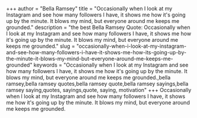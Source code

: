 +++
author = "Bella Ramsey"
title = "Occasionally when I look at my Instagram and see how many followers I have, it shows me how it's going up by the minute. It blows my mind, but everyone around me keeps me grounded."
description = "the best Bella Ramsey Quote: Occasionally when I look at my Instagram and see how many followers I have, it shows me how it's going up by the minute. It blows my mind, but everyone around me keeps me grounded."
slug = "occasionally-when-i-look-at-my-instagram-and-see-how-many-followers-i-have-it-shows-me-how-its-going-up-by-the-minute-it-blows-my-mind-but-everyone-around-me-keeps-me-grounded"
keywords = "Occasionally when I look at my Instagram and see how many followers I have, it shows me how it's going up by the minute. It blows my mind, but everyone around me keeps me grounded.,bella ramsey,bella ramsey quotes,bella ramsey quote,bella ramsey sayings,bella ramsey saying,quotes, sayings,quote, saying, motivation"
+++
Occasionally when I look at my Instagram and see how many followers I have, it shows me how it's going up by the minute. It blows my mind, but everyone around me keeps me grounded.
